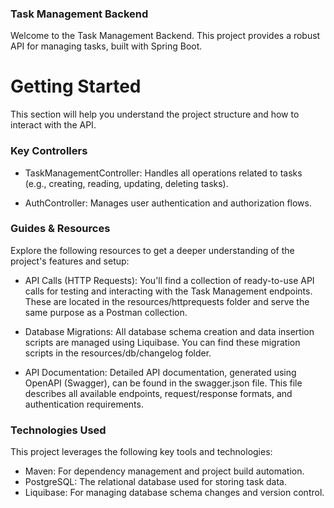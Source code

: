 ### Task Management Backend
Welcome to the Task Management Backend.
This project provides a robust API for managing tasks, built with Spring Boot.

# Getting Started

This section will help you understand the project structure and how to interact with the API.


### Key Controllers
* TaskManagementController: Handles all operations related to tasks (e.g., creating, reading, updating, deleting tasks).


* AuthController: Manages user authentication and authorization flows.

### Guides & Resources
Explore the following resources to get a deeper understanding of the project's features and setup:

* API Calls (HTTP Requests): You'll find a collection of ready-to-use API calls for testing and interacting with the Task Management endpoints. These are located in the resources/httprequests folder and serve the same purpose as a Postman collection.


* Database Migrations: All database schema creation and data insertion scripts are managed using Liquibase. You can find these migration scripts in the resources/db/changelog folder.

* API Documentation: Detailed API documentation, generated using OpenAPI (Swagger), can be found in the swagger.json file. This file describes all available endpoints, request/response formats, and authentication requirements.


### Technologies Used
This project leverages the following key tools and technologies:

* Maven: For dependency management and project build automation.
* PostgreSQL: The relational database used for storing task data.
* Liquibase: For managing database schema changes and version control.

